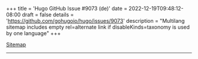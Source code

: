 +++
title = 'Hugo GitHub Issue #9073 (de)'
date = 2022-12-19T09:48:12-08:00
draft = false
details = 'https://github.com/gohugoio/hugo/issues/9073'
description = "Multilang sitemap includes empty rel=alternate link if disableKinds=taxonomy is used by one language"
+++

[Sitemap](/de/sitemap.xml)

---
